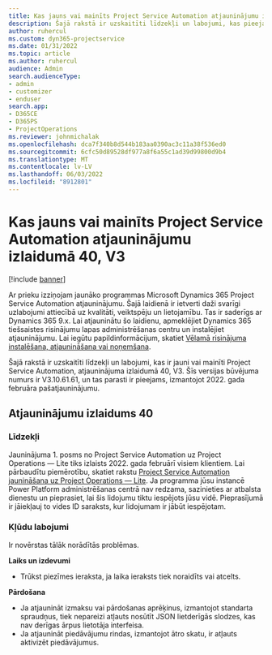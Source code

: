 ```yaml
---
title: Kas jauns vai mainīts Project Service Automation atjauninājumu izlaidumā 40, V3
description: Šajā rakstā ir uzskaitīti līdzekļi un labojumi, kas pieejami Microsoft Dynamics 365 Project Service Automation 40. atjauninājumu laidienā, V3.
author: ruhercul
ms.custom: dyn365-projectservice
ms.date: 01/31/2022
ms.topic: article
ms.author: ruhercul
audience: Admin
search.audienceType:
- admin
- customizer
- enduser
search.app:
- D365CE
- D365PS
- ProjectOperations
ms.reviewer: johnmichalak
ms.openlocfilehash: dca7f340b8d544b183aa0390ac3c11a38f536ed0
ms.sourcegitcommit: 6cfc50d89528df977a8f6a55c1ad39d99800d9b4
ms.translationtype: MT
ms.contentlocale: lv-LV
ms.lasthandoff: 06/03/2022
ms.locfileid: "8912801"
---
```

# <a name="whats-new-or-changed-in-project-service-automation-update-release-40-v3"></a>Kas jauns vai mainīts Project Service Automation atjauninājumu izlaidumā 40, V3

[!include [banner](../includes/psa-now-project-operations.md)]

Ar prieku izziņojam jaunāko programmas Microsoft Dynamics 365 Project Service Automation atjauninājumu. Šajā laidienā ir ietverti daži svarīgi uzlabojumi attiecībā uz kvalitāti, veiktspēju un lietojamību. Tas ir saderīgs ar Dynamics 365 9.x. Lai atjauninātu šo laidienu, apmeklējiet Dynamics 365 tiešsaistes risinājumu lapas administrēšanas centru un instalējiet atjauninājumu. Lai iegūtu papildinformācijum, skatiet [Vēlamā risinājuma instalēšana, atjaunināšana vai noņemšana](/power-platform/admin/install-remove-preferred-solution).

Šajā rakstā ir uzskaitīti līdzekļi un labojumi, kas ir jauni vai mainīti Project Service Automation, atjauninājuma izlaidumā 40, V3. Šīs versijas būvējuma numurs ir V3.10.61.61, un tas parasti ir pieejams, izmantojot 2022. gada februāra pašatjauninājumu.

## <a name="update-release-40"></a>Atjauninājumu izlaidums 40

### <a name="features"></a>Līdzekļi
Jauninājuma 1. posms no Project Service Automation uz Project Operations — Lite tiks izlaists 2022. gada februārī visiem klientiem. Lai pārbaudītu piemērotību, skatiet rakstu [Project Service Automation jaunināšana uz Project Operations — Lite](upgrade-project-operations-non-stocked.md). Ja programma jūsu instancē Power Platform administrēšanas centrā nav redzama, sazinieties ar atbalsta dienestu un pieprasiet, lai šis lidojumu tiktu iespējots jūsu vidē. Pieprasījumā ir jāiekļauj to vides ID saraksts, kur lidojumam ir jābūt iespējotam.

### <a name="bug-fixes"></a>Kļūdu labojumi

Ir novērstas tālāk norādītās problēmas.

**Laiks un izdevumi**
- Trūkst piezīmes ieraksta, ja laika ieraksts tiek noraidīts vai atcelts. 

**Pārdošana**

- Ja atjaunināt izmaksu vai pārdošanas aprēķinus, izmantojot standarta spraudņus, tiek nepareizi atļauts nosūtīt JSON lietderīgās slodzes, kas nav derīgas ārpus lietotāja interfeisa.
- Ja atjaunināt piedāvājumu rindas, izmantojot ātro skatu, ir atļauts aktivizēt piedāvājumus.

